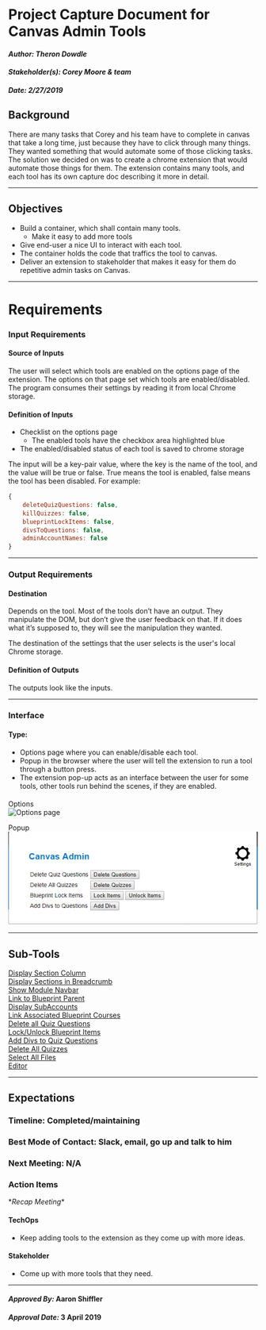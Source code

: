 # Project Capture Document for Canvas Admin Tools 
#### *Author: Theron Dowdle*
#### *Stakeholder(s): Corey Moore & team*
#### *Date: 2/27/2019*


## Background
There are many tasks that Corey and his team have to complete in canvas that take a long time, just because they have to click through many things.  They wanted something that would automate some of those clicking tasks.
The solution we decided on was to create a chrome extension that would automate those things for them.  The extension contains many tools, and each tool has its own capture doc describing it more in detail.

-----

## Objectives
* Build a container, which shall contain many tools. 
    * Make it easy to add more tools
* Give end-user a nice UI to interact with each tool. 
* The container holds the code that traffics the tool to canvas.
* Deliver an extension to stakeholder that makes it easy for them do repetitive admin tasks on Canvas.

-----

# Requirements

### Input Requirements

#### Source of Inputs

The user will select which tools are enabled on the options page of the extension. The options on that page set which tools are enabled/disabled. The program consumes their settings by reading it from local Chrome storage.

#### Definition of Inputs

* Checklist on the options page
    * The enabled tools have the checkbox area highlighted blue
* The enabled/disabled status of each tool is saved to chrome storage

The input will be a key-pair value, where the key is the name of the tool, and the value will be true or false. True means the tool is enabled, false means the tool has been disabled. For example:
```javascript
{
    deleteQuizQuestions: false,
    killQuizzes: false,
    blueprintLockItems: false,
    divsToQuestions: false,
    adminAccountNames: false
}
```

---

### Output Requirements
#### Destination

Depends on the tool. Most of the tools don’t have an output.  They manipulate the DOM, but don’t give the user feedback on that.  If it does what it’s supposed to, they will see the manipulation they wanted. 

The destination of the settings that the user selects is the user's local Chrome storage.

#### Definition of Outputs

The outputs look like the inputs.

---

### Interface

#### Type: 

* Options page where you can enable/disable each tool.
* Popup in the browser where the user will tell the extension to run a tool through a button press.
* The extension pop-up acts as an interface between the user for some tools, other tools run behind the scenes, if they are enabled.


#### 

Options  
![Options page](/proj_Lifecycle/images/options_page.PNG)  

Popup  
![Popup](/proj_Lifecycle/images/popup.png)

-----

## Sub-Tools

[Display Section Column](/scripts/crossList/ProjectCaptureDoc_crossList.md)  
[Display Sections in Breadcrumb]()  
[Show Module Navbar]()  
[Link to Blueprint Parent]()  
[Display SubAccounts]()  
[Link Associated Blueprint Courses]()  
[Delete all Quiz Questions]()  
[Lock/Unlock Blueprint Items]()  
[Add Divs to Quiz Questions]()  
[Delete All Quizzes]()  
[Select All Files]()  
[Editor]()  

-----

## Expectations

### Timeline: Completed/maintaining

### Best Mode of Contact: Slack, email, go up and talk to him

### Next Meeting: N/A


### Action Items
\**Recap Meeting*\*
#### TechOps
* Keep adding tools to the extension as they come up with more ideas.
#### Stakeholder
* Come up with more tools that they need.

-----

#### *Approved By:* Aaron Shiffler
#### *Approval Date:* 3 April 2019